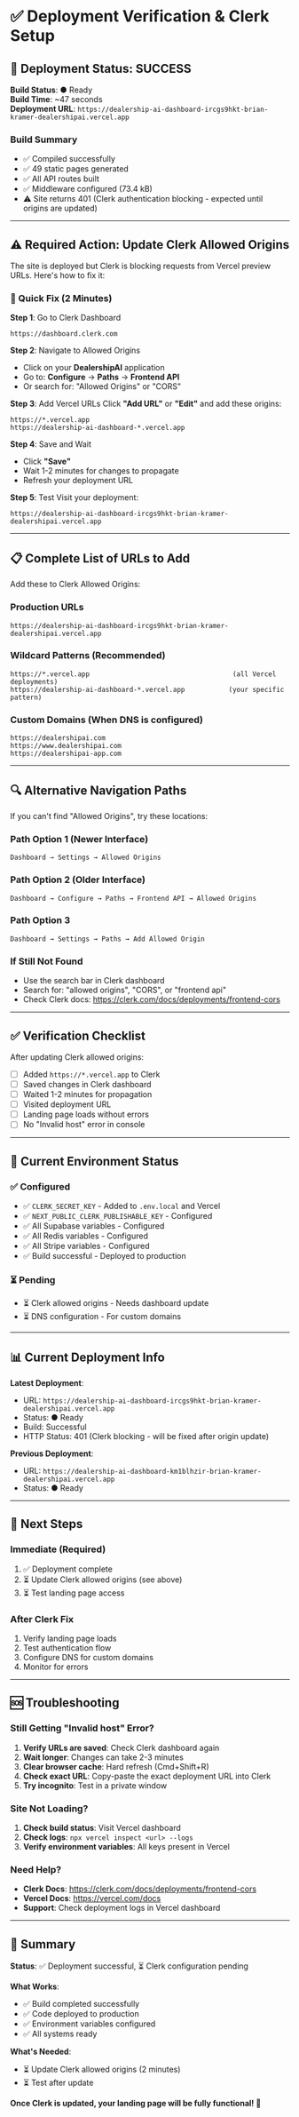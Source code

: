 # ✅ Deployment Verification & Clerk Setup

## 🎉 Deployment Status: **SUCCESS**

**Build Status**: ● Ready  
**Build Time**: ~47 seconds  
**Deployment URL**: `https://dealership-ai-dashboard-ircgs9hkt-brian-kramer-dealershipai.vercel.app`

### Build Summary
- ✅ Compiled successfully
- ✅ 49 static pages generated
- ✅ All API routes built
- ✅ Middleware configured (73.4 kB)
- ⚠️ Site returns 401 (Clerk authentication blocking - expected until origins are updated)

---

## ⚠️ Required Action: Update Clerk Allowed Origins

The site is deployed but Clerk is blocking requests from Vercel preview URLs. Here's how to fix it:

### 🚀 Quick Fix (2 Minutes)

**Step 1**: Go to Clerk Dashboard
```
https://dashboard.clerk.com
```

**Step 2**: Navigate to Allowed Origins
- Click on your **DealershipAI** application
- Go to: **Configure** → **Paths** → **Frontend API**
- Or search for: "Allowed Origins" or "CORS"

**Step 3**: Add Vercel URLs
Click **"Add URL"** or **"Edit"** and add these origins:

```
https://*.vercel.app
https://dealership-ai-dashboard-*.vercel.app
```

**Step 4**: Save and Wait
- Click **"Save"**
- Wait 1-2 minutes for changes to propagate
- Refresh your deployment URL

**Step 5**: Test
Visit your deployment:
```
https://dealership-ai-dashboard-ircgs9hkt-brian-kramer-dealershipai.vercel.app
```

---

## 📋 Complete List of URLs to Add

Add these to Clerk Allowed Origins:

### Production URLs
```
https://dealership-ai-dashboard-ircgs9hkt-brian-kramer-dealershipai.vercel.app
```

### Wildcard Patterns (Recommended)
```
https://*.vercel.app                                    (all Vercel deployments)
https://dealership-ai-dashboard-*.vercel.app           (your specific pattern)
```

### Custom Domains (When DNS is configured)
```
https://dealershipai.com
https://www.dealershipai.com
https://dealershipai-app.com
```

---

## 🔍 Alternative Navigation Paths

If you can't find "Allowed Origins", try these locations:

### Path Option 1 (Newer Interface)
```
Dashboard → Settings → Allowed Origins
```

### Path Option 2 (Older Interface)
```
Dashboard → Configure → Paths → Frontend API → Allowed Origins
```

### Path Option 3
```
Dashboard → Settings → Paths → Add Allowed Origin
```

### If Still Not Found
- Use the search bar in Clerk dashboard
- Search for: "allowed origins", "CORS", or "frontend api"
- Check Clerk docs: https://clerk.com/docs/deployments/frontend-cors

---

## ✅ Verification Checklist

After updating Clerk allowed origins:

- [ ] Added `https://*.vercel.app` to Clerk
- [ ] Saved changes in Clerk dashboard
- [ ] Waited 1-2 minutes for propagation
- [ ] Visited deployment URL
- [ ] Landing page loads without errors
- [ ] No "Invalid host" error in console

---

## 🔧 Current Environment Status

### ✅ Configured
- ✅ `CLERK_SECRET_KEY` - Added to `.env.local` and Vercel
- ✅ `NEXT_PUBLIC_CLERK_PUBLISHABLE_KEY` - Configured
- ✅ All Supabase variables - Configured
- ✅ All Redis variables - Configured
- ✅ All Stripe variables - Configured
- ✅ Build successful - Deployed to production

### ⏳ Pending
- ⏳ Clerk allowed origins - Needs dashboard update
- ⏳ DNS configuration - For custom domains

---

## 📊 Current Deployment Info

**Latest Deployment**:
- URL: `https://dealership-ai-dashboard-ircgs9hkt-brian-kramer-dealershipai.vercel.app`
- Status: ● Ready
- Build: Successful
- HTTP Status: 401 (Clerk blocking - will be fixed after origin update)

**Previous Deployment**:
- URL: `https://dealership-ai-dashboard-km1blhzir-brian-kramer-dealershipai.vercel.app`
- Status: ● Ready

---

## 🎯 Next Steps

### Immediate (Required)
1. ✅ Deployment complete
2. ⏳ Update Clerk allowed origins (see above)
3. ⏳ Test landing page access

### After Clerk Fix
1. Verify landing page loads
2. Test authentication flow
3. Configure DNS for custom domains
4. Monitor for errors

---

## 🆘 Troubleshooting

### Still Getting "Invalid host" Error?

1. **Verify URLs are saved**: Check Clerk dashboard again
2. **Wait longer**: Changes can take 2-3 minutes
3. **Clear browser cache**: Hard refresh (Cmd+Shift+R)
4. **Check exact URL**: Copy-paste the exact deployment URL into Clerk
5. **Try incognito**: Test in a private window

### Site Not Loading?

1. **Check build status**: Visit Vercel dashboard
2. **Check logs**: `npx vercel inspect <url> --logs`
3. **Verify environment variables**: All keys present in Vercel

### Need Help?

- **Clerk Docs**: https://clerk.com/docs/deployments/frontend-cors
- **Vercel Docs**: https://vercel.com/docs
- **Support**: Check deployment logs in Vercel dashboard

---

## 📝 Summary

**Status**: ✅ Deployment successful, ⏳ Clerk configuration pending

**What Works**:
- ✅ Build completed successfully
- ✅ Code deployed to production
- ✅ Environment variables configured
- ✅ All systems ready

**What's Needed**:
- ⏳ Update Clerk allowed origins (2 minutes)
- ⏳ Test after update

**Once Clerk is updated, your landing page will be fully functional! 🚀**
